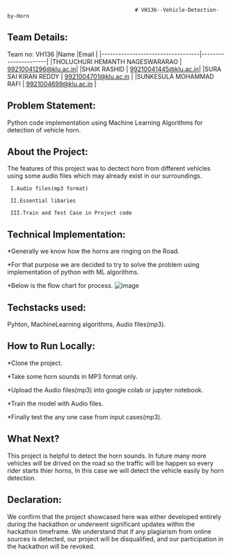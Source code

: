                                              # VH136--Vehicle-Detection-by-Horn
																						 
## Team Details:

Team no: VH136
|Name                               |Email                 |
|-----------------------------------|----------------------|
|THOLUCHURI HEMANTH NAGESWARARAO    | 99210041296@klu.ac.in|
|SHAIK RASHID                       | 99210041445@klu.ac.in|
|SURA SAI KIRAN REDDY               | 9921004701@klu.ac.in |
|SUNKESULA MOHAMMAD RAFI            | 9921004699@klu.ac.in |


## Problem Statement:

   Python code implementation using Machine Learning Algorithms for detection of vehicle horn.
   

## About the Project:

   The features of this project was to dectect horn from different vehicles using some audio files which may already exist in our surroundings.

     I.Audio files(mp3 format)

     II.Essential libaries

     III.Train and Test Case in Project code
     

## Technical Implementation:

*Generally we know how the horns are ringing on the Road.

*For that purpose we are decided to try to solve the problem using implementation of python with ML algorithms.

*Below is the flow chart for process.
![image](https://github.com/THOLUCHURIHEMANTHNAGESWARARAO/VH136--Vehicle-Sound-Detection-/assets/161383454/aa14ee31-2369-4e99-b44e-4574f99ad33e)


## Techstacks used:

Pyhton, MachineLearning algorithms, Audio files(mp3).


## How to Run Locally:

*Clone the project.

*Take some horn sounds in MP3 format only.

*Upload the Audio files(mp3) into google colab or jupyter notebook.

*Train the model with Audio files.

*Finally test the any one case from input cases(mp3).


## What Next?

This project is helpful to detect the horn sounds. In future many more vehicles will be drived on the road so the traffic will be happen so every rider starts thier horns, In this case we will detect the vehicle easily by horn detection.


## Declaration:

We confirm that the project showcased here was either developed entirely during the hackathon or underwent significant updates within the hackathon timeframe. We understand that if any plagiarism from online sources is detected, our project will be disqualified, and our participation in the hackathon will be revoked.







                      
